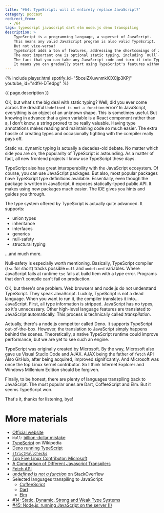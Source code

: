 ```yaml
---
title: "#64: TypeScript: will it entirely replace JavaScript?"
category: podcast
redirect_from:
  - /64
tags: typescript javascript dart elm node.js deno transpiling
description: >
    TypeScript is a programming language, a superset of JavaScript.
    This means any valid JavaScript program is also valid TypeScript.
    But not vice-versa!
    TypeScript adds a ton of features, addressing the shortcomings of JavaScript.
    The most important one is optional static typing, including `null`-safety.
    The fact that you can take any JavaScript code and turn it into TypeScript by simply changing a file extension is crucial.
    It means you can gradually start using TypeScript's features without rewriting your whole application.
---
```


{% include player.html spotify_id="5bcelZXuwnmklCXCjp3KPj" youtube_id="sdfH-DTedpg" %}

{{ page.description }}

OK, but what's the big deal with static typing?
Well, did you ever come across the dreadful `Undefined is not a function` error?
In JavaScript, everything is an object of an unknown shape.
This is sometimes useful.
But knowing in advance that a given variable is a React component rather than a, I don't know, a string proved to be really valuable.
Having type annotations makes reading and maintaining code so much easier.
The extra hassle of creating types and occasionally fighting with the compiler really pays off.

Static vs. dynamic typing is actually a decades-old debate.
No matter which side you are on, the popularity of TypeScript is astounding.
As a matter of fact, all new frontend projects I know use TypeScript these days.

TypeScript also has great interoperability with the JavaScript ecosystem.
Of course, you can use JavaScript packages.
But also, most popular packages have TypeScript type definitions available.
Essentially, even though the package is written in JavaScript, it exposes statically-typed public API.
It makes using new packages much easier.
The IDE gives you hints and guides you through.

The type system offered by TypeScript is actually quite advanced.
It supports:

* union types
* inheritance
* interfaces
* generics
* null-safety
* structural typing

...and much more.

Null-safety is especially worth mentioning.
Basically, TypeScript compiler (`tsc` for short) tracks possible `null` and `undefined` variables.
Where JavaScript fails at runtime `tsc` fails at build tiem with a type error.
Programs that don't compile can't fail on production.

OK, but there's one problem.
Web browsers and node.js do not understand TypeScript.
They speak JavaScript.
Luckily, TypeScript is not a dead language.
When you want to run it, the compiler translates it into... JavaScript.
First, all type information is stripped.
JavaScript has no types, so it's unnecessary.
Other high-level language features are translated to JavaScript automatically.
This process is technically called _transpilation_.

Actually, there's a node.js competitor called Deno.
It supports TypeScript out-of-the-box.
However, the translation to JavaScript simply happens behind the scenes.
Theoretically, a native TypeScript runtime could improve performance, but we are yet to see such an engine.

TypeScript was originally created by Microsoft.
By the way, Microsoft also gave us Visual Studio Code and AJAX.
AJAX being the father of `fetch` API
Also GitHub, after being acquired, improved significantly.
And Microsoft was once the top Linux kernel contributor.
So I think Internet Explorer and Windows Millenium Edition should be forgiven.

Finally, to be honest, there are plenty of languages transpiling back to JavaScript.
The most popular ones are Dart, CoffeeScript and Elm.
But it seems TypeScript won.

That's it, thanks for listening, bye!

# More materials

* [Official website](https://www.typescriptlang.org/)
* `Null`: [billion-dollar mistake](https://en.wikipedia.org/wiki/Null_pointer#History)
* [TypeScript](https://en.wikipedia.org/wiki/TypeScript) on Wikipedia
* [Deno running TypeScript](https://deno.land/manual@v1.17.1/typescript/overview#how-does-it-work)
* [`strictNullChecks`](https://www.typescriptlang.org/tsconfig#strictNullChecks)
* [Top Five Linux Contributor: Microsoft](https://www.zdnet.com/article/top-five-linux-contributor-microsoft/)
* [A Comparison of Different Javascript Transpilers](http://www.discoversdk.com/blog/a-comparison-of-different-javascript-transpilers)
* [Fetch API](https://developer.mozilla.org/en-US/docs/Web/API/Fetch_API)
* [_undefined is not a function_](https://stackoverflow.com/search?q=%22undefined+is+not+a+function%22) on StackOverflow
* Selected languages transpiling to JavaScript:
    * [CoffeeScript](https://coffeescript.org/)
    * [Dart](https://dart.dev/)
    * [Elm](https://elm-lang.org/)
* [#14: Static, Dynamic, Strong and Weak Type Systems](https://nurkiewicz.com/14)
* [#45: Node.js: running JavaScript on the server (!)](https://nurkiewicz.com/45)

